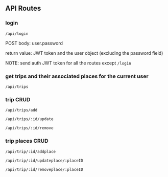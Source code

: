 ## API Routes


### login

`/api/login`

POST body: user.password

return value: JWT token and the user object (excluding the password field)

NOTE: send auth JWT token for all the routes except `/login`

### get trips and their associated places for the current user

`/api/trips`

### trip CRUD

`/api/trips/add`

`/api/trips/:id/update`

`/api/trips/:id/remove`


### trip places CRUD

`/api/trip/:id/addplace`

`/api/trip/:id/updateplace/:placeID`

`/api/trip/:id/removeplace/:placeID`